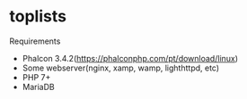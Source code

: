 # toplists

Requirements 
- Phalcon 3.4.2(https://phalconphp.com/pt/download/linux)
- Some webserver(nginx, xamp, wamp, lighthttpd, etc)
- PHP 7+
- MariaDB
